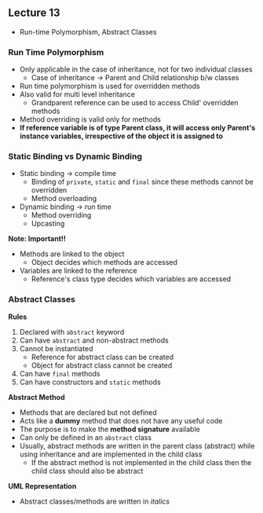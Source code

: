 ## Lecture 13
- Run-time Polymorphism, Abstract Classes

### Run Time Polymorphism
- Only applicable in the case of inheritance, not for two individual classes
	- Case of inheritance -> Parent and Child relationship b/w classes
- Run time polymorphism is used for overridden methods
- Also valid for multi level inheritance
	- Grandparent reference can be used to access Child' overridden methods
- Method overriding is valid only for methods
- **If reference variable is of type Parent class, it will access only Parent's instance variables, irrespective of the object it is assigned to**

### Static Binding vs Dynamic Binding
- Static binding -> compile time
	- Binding of `private`, `static` and `final` since these methods cannot be overridden
	- Method overloading
- Dynamic binding -> run time
	- Method overriding
	- Upcasting

**Note: Important!!**
- Methods are linked to the object 
	- Object decides which methods are accessed
- Variables are linked to the reference
	- Reference's class type decides which variables are accessed

### Abstract Classes
**Rules**
1. Declared with `abstract` keyword
2. Can have `abstract` and non-abstract methods
3. Cannot be instantiated
	- Reference for abstract class can be created
	- Object for abstract class cannot be created
4. Can have `final` methods
5. Can have constructors and `static` methods

**Abstract Method**
- Methods that are declared but not defined
- Acts like a **dummy** method that does not have any useful code
- The purpose is to make the **method signature** available
- Can only be defined in an `abstract` class
- Usually, abstract methods are written in the parent class (abstract) while using inheritance and are implemented in the child class
	- If the abstract method is not implemented in the child class then the child class should also be abstract

**UML Representation**
- Abstract classes/methods are written in *italics*